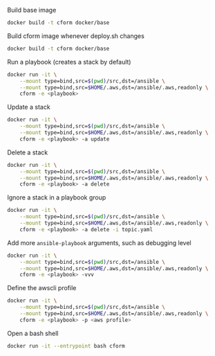 Build base image

```bash
docker build -t cform docker/base
```

Build cform image whenever deploy.sh changes

```bash
docker build -t cform docker/base
```

Run a playbook (creates a stack by default)

```bash
docker run -it \
    --mount type=bind,src=$(pwd)/src,dst=/ansible \
    --mount type=bind,src=$HOME/.aws,dst=/ansible/.aws,readonly \
    cform -e <playbook>
```

Update a stack

```bash
docker run -it \
    --mount type=bind,src=$(pwd)/src,dst=/ansible \
    --mount type=bind,src=$HOME/.aws,dst=/ansible/.aws,readonly \
    cform -e <playbook> -a update
```

Delete a stack

```bash
docker run -it \
    --mount type=bind,src=$(pwd)/src,dst=/ansible \
    --mount type=bind,src=$HOME/.aws,dst=/ansible/.aws,readonly \
    cform -e <playbook> -a delete
```

Ignore a stack in a playbook group

```bash
docker run -it \
    --mount type=bind,src=$(pwd)/src,dst=/ansible \
    --mount type=bind,src=$HOME/.aws,dst=/ansible/.aws,readonly \
    cform -e <playbook> -a delete -i topic.yaml
```

Add more `ansible-playbook` arguments, such as debugging level

```bash
docker run -it \
    --mount type=bind,src=$(pwd)/src,dst=/ansible \
    --mount type=bind,src=$HOME/.aws,dst=/ansible/.aws,readonly \
    cform -e <playbook> -vvv
```

Define the awscli profile

```bash
docker run -it \
    --mount type=bind,src=$(pwd)/src,dst=/ansible \
    --mount type=bind,src=$HOME/.aws,dst=/ansible/.aws,readonly \
    cform -e <playbook> -p <aws profile>

```

Open a bash shell

```bash
docker run -it --entrypoint bash cform
```
